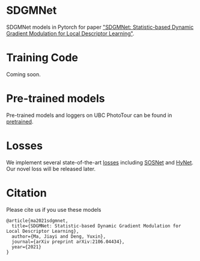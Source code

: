# SDGMNet
SDGMNet models in Pytorch for paper ["SDGMNet: Statistic-based Dynamic Gradient
Modulation for Local Descriptor Learning"](https://arxiv.org/abs/2106.04434).

# Training Code
Coming soon.

# Pre-trained models
Pre-trained models and loggers on UBC PhotoTour can be found in [pretrained](pretrained).

# Losses
We implement several state-of-the-art [losses](losses.py) including [SOSNet](https://github.com/yuruntian/SOSNet) and [HyNet](https://github.com/yuruntian/HyNet#hynet-learning-local-descriptor-with-hybrid-similarity-measure-and-triplet-loss). Our novel loss will be released later.

# Citation
Please cite us if you use these models
```
@article{ma2021sdgmnet,
  title={SDGMNet: Statistic-based Dynamic Gradient Modulation for Local Descriptor Learning},
  author={Ma, Jiayi and Deng, Yuxin},
  journal={arXiv preprint arXiv:2106.04434},
  year={2021}
}
```
